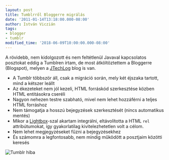 ```yaml
---
layout: post
title: Tumblrről Bloggerre migrálás
date: '2011-01-14T13:18:00.000-08:00'
author: István Viczián
tags:
- blogger
- tumblr
modified_time: '2018-06-09T10:00:00.000-08:00'
---
```


A rövidebb, nem kidolgozott és nem feltétlenül Javaval kapcsolatos
posztokat eddig a Tumblren írtam, de most átköltöztettem a Bloggerre
(Blogspot), melyen a [JTechLog](http://jtechlog.blogspot.com/) blog is
van.

-   A Tumblr többször áll, csak a migráció során, mely két éjszaka
    tartott, mind a kétszer leállt
-   Az ékezeteket nem jól kezeli, HTML forráskód szerkesztése közben
    HTML entitásokra cseréli
-   Nagyon nehezen testre szabható, mivel nem lehet hozzáférni a teljes
    HTML forráshoz
-   Nem támogatja a hosszú bejegyzések szerkesztését (nincs automatikus
    mentés)
-   Mikor a
    [Lightbox](http://www.huddletogether.com/projects/lightbox2/)-szal
    akartam integrálni, eltávolította a HTML `rel` attribútumokat, így
    gyakorlatilag kivitelezhetetlen volt a célom.
-   Nem lehet megjegyzéseket fűzni a bejegyzésekhez
-   És számomra a legfontosabb, nem mindig működött a posztjaim közötti
    keresés

![Tumblr hiba](//artifacts/posts/2011-01-14-tumblrrol-bloggerre-migralas/tumblr_750.png)</a>